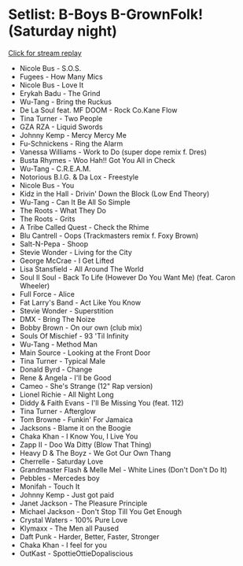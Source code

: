# Setlist: B-Boys B-GrownFolk! (Saturday night)

[Click for stream replay](https://www.reddit.com/rpan/r/RedditSets/mt60gr)

 * Nicole Bus - S.O.S.
 * Fugees - How Many Mics
 * Nicole Bus - Love It
 * Erykah Badu - The Grind
 * Wu-Tang - Bring the Ruckus
 * De La Soul feat. MF DOOM - Rock Co.Kane Flow
 * Tina Turner - Two People
 * GZA RZA - Liquid Swords
 * Johnny Kemp - Mercy Mercy Me
 * Fu-Schnickens - Ring the Alarm
 * Vanessa Williams - Work to Do (super dope remix f. Dres)
 * Busta Rhymes - Woo Hah!! Got You All in Check
 * Wu-Tang - C.R.E.A.M.
 * Notorious B.I.G. & Da Lox - Freestyle
 * Nicole Bus - You
 * Kidz in the Hall - Drivin' Down the Block (Low End Theory)
 * Wu-Tang - Can It Be All So Simple
 * The Roots - What They Do
 * The Roots - Grits
 * A Tribe Called Quest - Check the Rhime
 * Blu Cantrell - Oops (Trackmasters remix f. Foxy Brown)
 * Salt-N-Pepa - Shoop
 * Stevie Wonder - Living for the City
 * George McCrae - I Get Lifted
 * Lisa Stansfield - All Around The World
 * Soul II Soul - Back To Life (However Do You Want Me) (feat. Caron Wheeler)
 * Full Force - Alice
 * Fat Larry's Band - Act Like You Know
 * Stevie Wonder - Superstition
 * DMX - Bring The Noize
 * Bobby Brown - On our own (club mix)
 * Souls Of Mischief - 93 'Til Infinity
 * Wu‐Tang - Method Man
 * Main Source - Looking at the Front Door
 * Tina Turner - Typical Male
 * Donald Byrd - Change
 * Rene & Angela - I'll be Good
 * Cameo - She's Strange (12" Rap version)
 * Lionel Richie - All Night Long
 * Diddy & Faith Evans - I'll Be Missing You (feat. 112)
 * Tina Turner - Afterglow 
 * Tom Browne - Funkin' For Jamaica
 * Jacksons - Blame it on the Boogie
 * Chaka Khan - I Know You, I Live You
 * Zapp II - Doo Wa Ditty (Blow That Thing)
 * Heavy D & The Boyz - We Got Our Own Thang
 * Cherrelle - Saturday Love
 * Grandmaster Flash & Melle Mel - White Lines (Don't Don't Do It)
 * Pebbles - Mercedes boy
 * Monifah - Touch It
 * Johnny Kemp - Just got paid
 * Janet Jackson - The Pleasure Principle
 * Michael Jackson - Don't Stop Till You Get Enough
 * Crystal Waters - 100% Pure Love
 * Klymaxx - The Men all Paused
 * Daft Punk - Harder, Better, Faster, Stronger
 * Chaka Khan - I feel for you
 * OutKast - SpottieOttieDopaliscious
